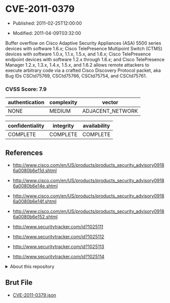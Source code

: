 # CVE-2011-0379

- Published: 2011-02-25T12:00:00

- Modified: 2011-04-09T03:32:00

Buffer overflow on Cisco Adaptive Security Appliances (ASA) 5500 series devices with software 1.6.x; Cisco TelePresence Multipoint Switch (CTMS) devices with software 1.0.x, 1.1.x, 1.5.x, and 1.6.x; Cisco TelePresence endpoint devices with software 1.2.x through 1.6.x; and Cisco TelePresence Manager 1.2.x, 1.3.x, 1.4.x, 1.5.x, and 1.6.2 allows remote attackers to execute arbitrary code via a crafted Cisco Discovery Protocol packet, aka Bug IDs CSCtd75769, CSCtd75766, CSCtd75754, and CSCtd75761.

### CVSS Score: **7.9**

| authentication | complexity | vector |
| --- | --- | --- |
| NONE | MEDIUM | ADJACENT_NETWORK |

| confidentiality | integrity | availability |
| --- | --- | --- |
| COMPLETE | COMPLETE | COMPLETE |

## References

* http://www.cisco.com/en/US/products/products_security_advisory09186a0080b6e11d.shtml

* http://www.cisco.com/en/US/products/products_security_advisory09186a0080b6e14e.shtml

* http://www.cisco.com/en/US/products/products_security_advisory09186a0080b6e14f.shtml

* http://www.cisco.com/en/US/products/products_security_advisory09186a0080b6e152.shtml

* http://www.securitytracker.com/id?1025111

* http://www.securitytracker.com/id?1025112

* http://www.securitytracker.com/id?1025113

* http://www.securitytracker.com/id?1025114

<details>
<summary>About this repository</summary> 

  This repository is part of the project [Live Hack CVE](https://github.com/Live-Hack-CVE). Main website can be found [www.live-hack.org](https://www.live-hack.org) 
  
  Made by [Sn0wAlice](https://github.com/Sn0wAlice) for the people that care about security and need to have a feed of the latest CVEs. Hope you enjoy it, don't forget to star the repo and follow me on [Twitter](https://twitter.com/Sn0wAlice) and [Github](https://github.com/Sn0wAlice). And that is my [personnal website](https://www.alice-snow.me/)

  - [Home Page](https://github.com/Live-Hack-CVE)
  - [Framework](https://github.com/Live-Hack-CVE/cve-framework)
  - [CVE database](https://github.com/Live-Hack-CVE/full_database)
  - [Changelog](https://github.com/Live-Hack-CVE/Changelog)
</details>

## Brut File

* [CVE-2011-0379.json](https://raw.githubusercontent.com/Live-Hack-CVE/full_database/main/cves/2011/CVE-2011-0379.json)

